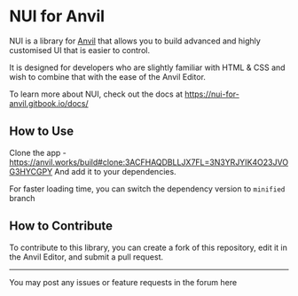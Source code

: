 # NUI for Anvil

NUI is a library for [Anvil](https://anvil.works?utm_source=github:app_README) that allows you to build advanced and highly customised UI that is easier to control.

It is designed for developers who are slightly familiar with HTML & CSS and wish to combine that with the ease of the Anvil Editor.

To learn more about NUI, check out the docs at https://nui-for-anvil.gitbook.io/docs/

## How to Use

Clone the app - https://anvil.works/build#clone:3ACFHAQDBLLJX7FL=3N3YRJYIK4O23JVOG3HYCGPY
And add it to your dependencies. 

For faster loading time, you can switch the dependency version to `minified` branch

## How to Contribute

To contribute to this library, you can create a fork of this repository, edit it in the Anvil Editor, and submit a pull request.

____

You may post any issues or feature requests in the forum here
